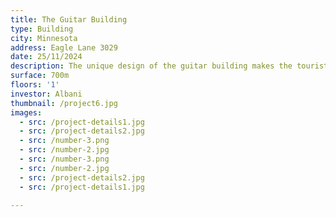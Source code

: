 ```yaml
---
title: The Guitar Building
type: Building
city: Minnesota
address: Eagle Lane 3029
date: 25/11/2024
description: The unique design of the guitar building makes the tourists go crazy !!!
surface: 700m
floors: '1'
investor: Albani
thumbnail: /project6.jpg
images:
  - src: /project-details1.jpg
  - src: /project-details2.jpg
  - src: /number-3.png
  - src: /number-2.jpg
  - src: /number-3.png
  - src: /number-2.jpg
  - src: /project-details2.jpg
  - src: /project-details1.jpg

---
```

